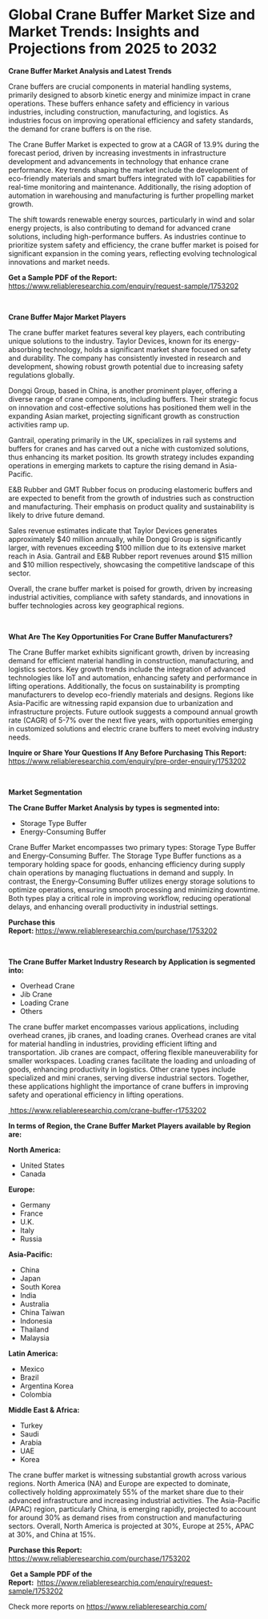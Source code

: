 <p><h1>Global Crane Buffer Market Size and Market Trends: Insights and Projections from 2025 to 2032</h1></p><p><strong>Crane Buffer Market Analysis and Latest Trends</strong></p>
<p><p>Crane buffers are crucial components in material handling systems, primarily designed to absorb kinetic energy and minimize impact in crane operations. These buffers enhance safety and efficiency in various industries, including construction, manufacturing, and logistics. As industries focus on improving operational efficiency and safety standards, the demand for crane buffers is on the rise.</p><p>The Crane Buffer Market is expected to grow at a CAGR of 13.9% during the forecast period, driven by increasing investments in infrastructure development and advancements in technology that enhance crane performance. Key trends shaping the market include the development of eco-friendly materials and smart buffers integrated with IoT capabilities for real-time monitoring and maintenance. Additionally, the rising adoption of automation in warehousing and manufacturing is further propelling market growth.</p><p>The shift towards renewable energy sources, particularly in wind and solar energy projects, is also contributing to demand for advanced crane solutions, including high-performance buffers. As industries continue to prioritize system safety and efficiency, the crane buffer market is poised for significant expansion in the coming years, reflecting evolving technological innovations and market needs.</p></p>
<p><strong>Get a Sample PDF of the Report:&nbsp;</strong> <a href="https://www.reliableresearchiq.com/enquiry/request-sample/1753202?utm_campaign=2171&utm_medium=2&utm_source=Github&utm_content=ia&utm_term=18022025&utm_id=crane-buffer">https://www.reliableresearchiq.com/enquiry/request-sample/1753202</a></p>
<p>&nbsp;</p>
<p><strong>Crane Buffer Major Market Players</strong></p>
<p><p>The crane buffer market features several key players, each contributing unique solutions to the industry. Taylor Devices, known for its energy-absorbing technology, holds a significant market share focused on safety and durability. The company has consistently invested in research and development, showing robust growth potential due to increasing safety regulations globally.</p><p>Dongqi Group, based in China, is another prominent player, offering a diverse range of crane components, including buffers. Their strategic focus on innovation and cost-effective solutions has positioned them well in the expanding Asian market, projecting significant growth as construction activities ramp up.</p><p>Gantrail, operating primarily in the UK, specializes in rail systems and buffers for cranes and has carved out a niche with customized solutions, thus enhancing its market position. Its growth strategy includes expanding operations in emerging markets to capture the rising demand in Asia-Pacific.</p><p>E&B Rubber and GMT Rubber focus on producing elastomeric buffers and are expected to benefit from the growth of industries such as construction and manufacturing. Their emphasis on product quality and sustainability is likely to drive future demand.</p><p>Sales revenue estimates indicate that Taylor Devices generates approximately $40 million annually, while Dongqi Group is significantly larger, with revenues exceeding $100 million due to its extensive market reach in Asia. Gantrail and E&B Rubber report revenues around $15 million and $10 million respectively, showcasing the competitive landscape of this sector.</p><p>Overall, the crane buffer market is poised for growth, driven by increasing industrial activities, compliance with safety standards, and innovations in buffer technologies across key geographical regions.</p></p>
<p>&nbsp;</p>
<p><strong>What Are The Key Opportunities For Crane Buffer Manufacturers?</strong></p>
<p><p>The Crane Buffer market exhibits significant growth, driven by increasing demand for efficient material handling in construction, manufacturing, and logistics sectors. Key growth trends include the integration of advanced technologies like IoT and automation, enhancing safety and performance in lifting operations. Additionally, the focus on sustainability is prompting manufacturers to develop eco-friendly materials and designs. Regions like Asia-Pacific are witnessing rapid expansion due to urbanization and infrastructure projects. Future outlook suggests a compound annual growth rate (CAGR) of 5-7% over the next five years, with opportunities emerging in customized solutions and electric crane buffers to meet evolving industry needs.</p></p>
<p><strong>Inquire or Share Your Questions If Any Before Purchasing This Report:</strong> <a href="https://www.reliableresearchiq.com/enquiry/pre-order-enquiry/1753202?utm_campaign=2171&utm_medium=2&utm_source=Github&utm_content=ia&utm_term=18022025&utm_id=crane-buffer">https://www.reliableresearchiq.com/enquiry/pre-order-enquiry/1753202</a></p>
<p>&nbsp;</p>
<p><strong>Market Segmentation</strong></p>
<p><strong>The Crane Buffer Market Analysis by types is segmented into:</strong></p>
<p><ul><li>Storage Type Buffer</li><li>Energy-Consuming Buffer</li></ul></p>
<p><p>Crane Buffer Market encompasses two primary types: Storage Type Buffer and Energy-Consuming Buffer. The Storage Type Buffer functions as a temporary holding space for goods, enhancing efficiency during supply chain operations by managing fluctuations in demand and supply. In contrast, the Energy-Consuming Buffer utilizes energy storage solutions to optimize operations, ensuring smooth processing and minimizing downtime. Both types play a critical role in improving workflow, reducing operational delays, and enhancing overall productivity in industrial settings.</p></p>
<p><strong>Purchase this Report:&nbsp;</strong><a href="https://www.reliableresearchiq.com/purchase/1753202?utm_campaign=2171&utm_medium=2&utm_source=Github&utm_content=ia&utm_term=18022025&utm_id=crane-buffer">https://www.reliableresearchiq.com/purchase/1753202</a></p>
<p>&nbsp;</p>
<p><strong>The Crane Buffer Market Industry Research by Application is segmented into:</strong></p>
<p><ul><li>Overhead Crane</li><li>Jib Crane</li><li>Loading Crane</li><li>Others</li></ul></p>
<p><p>The crane buffer market encompasses various applications, including overhead cranes, jib cranes, and loading cranes. Overhead cranes are vital for material handling in industries, providing efficient lifting and transportation. Jib cranes are compact, offering flexible maneuverability for smaller workspaces. Loading cranes facilitate the loading and unloading of goods, enhancing productivity in logistics. Other crane types include specialized and mini cranes, serving diverse industrial sectors. Together, these applications highlight the importance of crane buffers in improving safety and operational efficiency in lifting operations.</p></p>
<p><a href="https://www.reliableresearchiq.com/crane-buffer-r1753202?utm_campaign=2171&utm_medium=2&utm_source=Github&utm_content=ia&utm_term=18022025&utm_id=crane-buffer">&nbsp;https://www.reliableresearchiq.com/crane-buffer-r1753202</a></p>
<p><strong>In terms of Region, the Crane Buffer Market Players available by Region are:</strong></p>
<p>
    <p> <strong> North America: </strong>
        <ul>
            <li>United States</li>
            <li>Canada</li>
        </ul>
        </p> 
    <p> <strong> Europe: </strong>
        <ul>
            <li>Germany</li>
            <li>France</li>
            <li>U.K.</li>
            <li>Italy</li>
            <li>Russia</li>
        </ul>
        </p> 
    <p> <strong> Asia-Pacific: </strong>
        <ul>
            <li>China</li>
            <li>Japan</li>
            <li>South Korea</li>
            <li>India</li>
            <li>Australia</li>
            <li>China Taiwan</li>
            <li>Indonesia</li>
            <li>Thailand</li>
            <li>Malaysia</li>
        </ul>
        </p> 
    <p> <strong> Latin America: </strong>
        <ul>
            <li>Mexico</li>
            <li>Brazil</li>
            <li>Argentina Korea</li>
            <li>Colombia</li>
        </ul>
        </p> 
    <p> <strong> Middle East & Africa: </strong>
        <ul>
            <li>Turkey</li>
            <li>Saudi</li>
            <li>Arabia</li>
            <li>UAE</li>
            <li>Korea</li>
        </ul>
    </p>
    </p>
<p><p>The crane buffer market is witnessing substantial growth across various regions. North America (NA) and Europe are expected to dominate, collectively holding approximately 55% of the market share due to their advanced infrastructure and increasing industrial activities. The Asia-Pacific (APAC) region, particularly China, is emerging rapidly, projected to account for around 30% as demand rises from construction and manufacturing sectors. Overall, North America is projected at 30%, Europe at 25%, APAC at 30%, and China at 15%.</p></p>
<p><strong>Purchase this Report: </strong><a href="https://www.reliableresearchiq.com/purchase/1753202?utm_campaign=2171&utm_medium=2&utm_source=Github&utm_content=ia&utm_term=18022025&utm_id=crane-buffer">https://www.reliableresearchiq.com/purchase/1753202</a></p>
<p>&nbsp;<strong>Get a Sample PDF of the Report:&nbsp;&nbsp;</strong><a href="https://www.reliableresearchiq.com/enquiry/request-sample/1753202?utm_campaign=2171&utm_medium=2&utm_source=Github&utm_content=ia&utm_term=18022025&utm_id=crane-buffer">https://www.reliableresearchiq.com/enquiry/request-sample/1753202</a></p>
<p><strong></strong></p>
<p>Check more reports on <a href="https://www.reliableresearchiq.com/?utm_campaign=2171&utm_medium=2&utm_source=Github&utm_content=ia&utm_term=18022025&utm_id=crane-buffer">https://www.reliableresearchiq.com/</a></p>